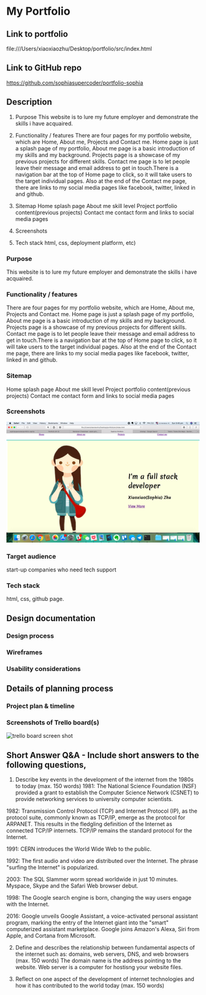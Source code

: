 # My Portfolio
## Link to portfolio
file:///Users/xiaoxiaozhu/Desktop/portfolio/src/index.html
## Link to GitHub repo
https://github.com/sophiasupercoder/portfolio-sophia
## Description
1. Purpose
This website is to lure my future employer and demonstrate the skills i have acquaired.
2. Functionality / features
There are four pages for my portfolio website, which are Home, About me, Projects and Contact me. Home page is just a splash page of my portfolio, About me page is a basic introduction of my skills and my background. Projects page is a showcase of my previous projects for different skills. Contact me page is to let people leave their message and email address to get in touch.There is a navigation bar at the top of Home page to click, so it will take users to the target individual pages. Also at the end of the Contact me page, there are links to my social media pages like facebook, twitter, linked in and github.

3. Sitemap
Home     splash page
About me    skill level
Project     portfolio content(previous projects)
Contact me    contact form and links to social media pages

4. Screenshots


5. Tech stack html, css, deployment platform, etc)

### Purpose
This website is to lure my future employer and demonstrate the skills i have acquaired.
### Functionality / features
There are four pages for my portfolio website, which are Home, About me, Projects and Contact me. Home page is just a splash page of my portfolio, About me page is a basic introduction of my skills and my background. Projects page is a showcase of my previous projects for different skills. Contact me page is to let people leave their message and email address to get in touch.There is a navigation bar at the top of Home page to click, so it will take users to the target individual pages. Also at the end of the Contact me page, there are links to my social media pages like facebook, twitter, linked in and github.
### Sitemap
Home     splash page
About me    skill level
Project     portfolio content(previous projects)
Contact me    contact form and links to social media pages

### Screenshots
![website screen shot](docs/website-screenshot/home.png)

### Target audience
start-up companies who need tech support

### Tech stack
html, css, github page.
## Design documentation

### Design process
### Wireframes
### Usability considerations

## Details of planning process

### Project plan & timeline

### Screenshots of Trello board(s)
![trello board screen shot](https://trello.com/b/R18g87X5 )
## Short Answer Q&A - Include short answers to the following questions,
1. Describe key events in the development of the internet from the 1980s to today (max. 150 words)
1981: The National Science Foundation (NSF) provided a grant to establish the Computer Science Network (CSNET) to provide networking services to university computer scientists.

1982: Transmission Control Protocol (TCP) and Internet Protocol (IP), as the protocol suite, commonly known as TCP/IP, emerge as the protocol for ARPANET. This results in the fledgling definition of the Internet as connected TCP/IP internets. TCP/IP remains the standard protocol for the Internet.

1991: CERN introduces the World Wide Web to the public.

1992: The first audio and video are distributed over the Internet. The phrase "surfing the Internet" is popularized.

2003: The SQL Slammer worm spread worldwide in just 10 minutes. Myspace, Skype and the Safari Web browser debut.

1998: The Google search engine is born, changing the way users engage with the Internet.

2016: Google unveils Google Assistant, a voice-activated personal assistant program, marking the entry of the Internet giant into the "smart" computerized assistant marketplace. Google joins Amazon's Alexa, Siri from Apple, and Cortana from Microsoft.

2.  Define and describes the relationship between fundamental aspects of the internet such as: domains, web servers, DNS, and web browsers (max. 150 words)
The domain name is the address pointing to the website. Web server is a computer for hostisng your website files.


3.  Reflect on one aspect of the development of internet technologies and how it has contributed to the world today (max. 150 words)


